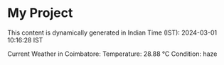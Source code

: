 # My Project

This content is dynamically generated in Indian Time (IST): 2024-03-01 10:16:28 IST


Current Weather in Coimbatore:
Temperature: 28.88 °C
Condition: haze

